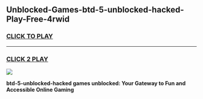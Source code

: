 
## Unblocked-Games-btd-5-unblocked-hacked-Play-Free-4rwid
<h3>
<a href="https://premium76.site?title=btd-5-unblocked-hacked&ref=20M">CLICK TO PLAY</a></h3>
<hr>

<h3>
<a href="https://premium76.site?title=btd-5-unblocked-hacked&ref=20M">CLICK 2 PLAY</a>
  
</h3>

<a href="https://premium76.site?title=btd-5-unblocked-hacked&ref=19M"><img src="https://clearcache.store/games.png"></a>


**btd-5-unblocked-hacked games unblocked: Your Gateway to Fun and Accessible Online Gaming**

